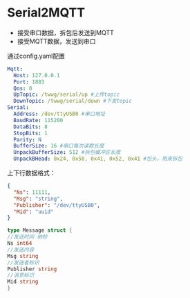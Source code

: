 # Serial2MQTT

- 接受串口数据，拆包后发送到MQTT
- 接受MQTT数据，发送到串口

通过config.yaml配置

```yaml
Mqtt:
  Host: 127.0.0.1
  Port: 1883
  Qos: 0
  UpTopic: /twwg/serial/up #上传topic
  DownTopic: /twwg/serial/down #下发topic
Serial:
  Address: /dev/ttyUSB0 #串口地址
  BaudRate: 115200
  DataBits: 8
  StopBits: 1
  Parity: N
  BufferSize: 16 #串口每次读取长度
  UnpackBufferSize: 512 #拆包缓冲区长度
  UnpackBHead: 0x24, 0x50, 0x41, 0x52, 0x41 #包头，用来拆包
```

上下行数据格式：

```json
{
  "Ns": 11111,
  "Msg": "string",
  "Publisher": "/dev/ttyUSB0",
  "Mid": "uuid"
}
```

```go
type Message struct {
//发送时间 纳秒
Ns int64
//发送内容
Msg string
//发送者标识
Publisher string
//消息标识
Mid string
}

```



